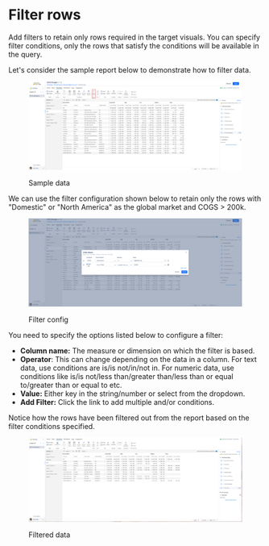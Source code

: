 # Filter rows

Add filters to retain only rows required in the target visuals. You can specify filter conditions, only the rows that satisfy the conditions will be available in the query.

Let's consider the sample report below to demonstrate how to filter data.

<figure><img src="../../.gitbook/assets/image (1) (1) (1) (1) (1) (1) (1) (1) (1) (1) (1) (1) (1) (1) (1) (1) (1) (1) (1) (1) (1) (1) (1) (1).png" alt=""><figcaption><p>Sample data</p></figcaption></figure>

We can use the filter configuration shown below to retain only the rows with "Domestic" or "North America" as the global market and COGS > 200k.

<figure><img src="../../.gitbook/assets/image (3) (1) (1) (1) (1) (1) (1) (1) (1) (1).png" alt=""><figcaption><p>Filter config</p></figcaption></figure>

You need to specify the options listed below to configure a filter:

* **Column name:** The measure or dimension on which the filter is based.
* **Operator**: This can change depending on the data in a column. For text data, use conditions are is/is not/in/not in. For numeric data, use conditions like is/is not/less than/greater than/less than or equal to/greater than or equal to etc.
* **Value:** Either key in the string/number or select from the dropdown.
* **Add Filter:** Click the link to add multiple and/or conditions.

Notice how the rows have been filtered out from the report based on the filter conditions specified.

<figure><img src="../../.gitbook/assets/image (1296).png" alt=""><figcaption><p>Filtered data</p></figcaption></figure>
